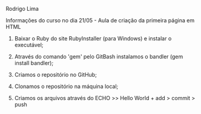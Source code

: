 Rodrigo Lima

Informações do curso no dia 21/05 - Aula de criação da primeira página em HTML


1. Baixar o Ruby do site RubyInstaller (para Windows) e instalar o executável;



2. Através do comando 'gem' pelo GitBash instalamos o bandler (gem install bandler);



3. Criamos o repositório no GitHub;



4. Clonamos o repositório na máquina local;



5. Criamos os arquivos através do ECHO >> Hello World + add > commit > push 

